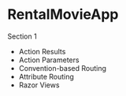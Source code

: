 # RentalMovieApp

Section 1
- Action Results
- Action Parameters
- Convention-based Routing
- Attribute Routing
- Razor Views